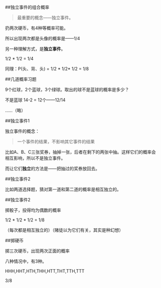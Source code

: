##独立事件的组合概率

> 最重要的概念——独立事件。

扔两次硬币，有4种等概率可能。

所以出现两次都是头像的概率是——1/4

另一种理解方式，是**独立事件**。

1/2 * 1/2 = 1/4

同理：P(头、背、头) = 1/2 * 1/2* 1/2 = 1/8

##几道概率习题

9个红球，2个蓝球，3个绿球。取出的球不是蓝球的概率是多少？

不是蓝球 14-2 = 12个——12/14

……（略）

##独立事件1

独立事件的概念：

> 一个事件的结果，不影响其它事件的结果

比如A、B、C三张奖券，抽掉一张，后者在剩下的两张中抽。这样它们的概率会相互影响，所以不是独立事件。

而让它们**独立**的方法是——把抽过的奖券放回去。

##独立事件2

比如两道选择题，猜对第一道和第二道的概率是相互独立的。

##独立事件2

掷骰子，投得均为偶数的概率

1/2 * 1/2 * 1/2 = 1/8

（每次都是相互独立的）（赌徒以为它们有关，其实是种幻想）

##掷硬币

掷三次硬币，出现两次正面的概率

八种情况中，有3种。

HHH,HHT,HTH,THH,HTT,THT,TTH,TTT

3/8








